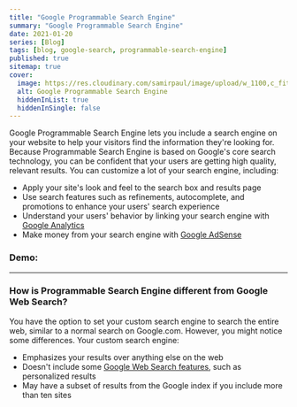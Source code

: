 ```yaml
---
title: "Google Programmable Search Engine"
summary: "Google Programmable Search Engine"
date: 2021-01-20
series: [Blog]
tags: [blog, google-search, programmable-search-engine]
published: true
sitemap: true
cover:
  image: https://res.cloudinary.com/samirpaul/image/upload/w_1100,c_fit,co_rgb:FFFFFF,l_text:Arial_60_bold:Google Programmable Search Engine/og-image.webp
  alt: Google Programmable Search Engine
  hiddenInList: true
  hiddenInSingle: false
---
```




Google Programmable Search Engine lets you include a search engine on your website to help your visitors find the information they're looking for. Because Programmable Search Engine is based on Google's core search technology, you can be confident that your users are getting high quality, relevant results. You can customize a lot of your search engine, including:

-   Apply your site's look and feel to the search box and results page
-   Use search features such as refinements, autocomplete, and promotions to enhance your users' search experience
-   Understand your users' behavior by linking your search engine with  [Google Analytics](https://google.com/analytics/)
-   Make money from your search engine with  [Google AdSense](https://google.com/adsense)

### Demo:

<script async src="https://cse.google.com/cse.js?cx=4269bf6b77dbf4cae">
</script>
<div class="gcse-search"></div>

---

### How is Programmable Search Engine different from Google Web Search?

You have the option to set your custom search engine to search the entire web, similar to a normal search on Google.com. However, you might notice some differences. Your custom search engine:

-   Emphasizes your results over anything else on the web
-   Doesn't include some  [Google Web Search features](https://support.google.com/websearch#topic=3378866), such as personalized results
-   May have a subset of results from the Google index if you include more than ten sites

